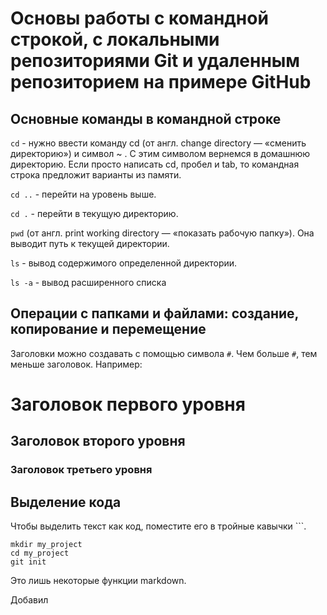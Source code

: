 # Основы работы с командной строкой, с локальными репозиториями Git и удаленным репозиторием на примере GitHub

## Основные команды в командной строке

```cd``` - нужно ввести команду cd (от англ. change directory — «сменить директорию») и символ ~ . C этим символом вернемся в домашнюю директорию. Если просто написать cd, пробел и tab, то командная строка предложит варианты из памяти.

```cd ..``` - перейти на уровень выше.

```cd .``` - перейти в текущую директорию.

```pwd``` (от англ. print working directory — «показать рабочую папку»). Она выводит путь к текущей директории.

```ls``` - вывод содержимого определенной директории.

```ls -a``` - вывод расширенного списка



## Операции с папками и файлами: создание, копирование и перемещение 


Заголовки можно создавать с помощью символа `#`. Чем больше `#`, тем меньше заголовок. Например:

# Заголовок первого уровня
## Заголовок второго уровня
### Заголовок третьего уровня

## Выделение кода

Чтобы выделить текст как код, поместите его в тройные кавычки ```. 

```
mkdir my_project
cd my_project
git init
```
Это лишь некоторые функции markdown.

Добавил
 